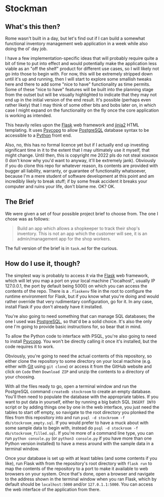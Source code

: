 # Stockman

## What's this then?

Rome wasn't built in a day, but let's find out if I can build a somewhat functional inventory management web application in a week while also doing the ol' day job.

I have a few implementation-specific ideas that will probably require quite a bit of time to put into effect and would potentially make the application less viable as an "off the shelf" product for different use cases, so I will likely not go into those to begin with. For now, this will be extremely stripped down until it's up and running, then I will start to explore some smallish tweaks here and there to add some "nice to have" functionality as time permits. Some of these "nice to have" features will be built into the planning stage from the outset but will be visually highlighted to indicate that they may not end up in the initial version of the end result. It's possible (perhaps even rather likely) that I may think of some other bits and bobs later on, in which case I might expand on the functionality on the fly once the core application is working as intended.

This heavily relies upon the [Flask](https://palletsprojects.com/p/flask/) web framework and [jinja2](https://palletsprojects.com/p/jinja/) HTML templating. It uses [Psycopg](https://www.psycopg.org/) to allow [PostgreSQL](https://www.postgresql.org/) database syntax to be accessible to a [Python](https://www.python.org/) front end.

Also, no, this has no formal licence yet but if I actually end up investing significant time in it to the extent that I may ultimately use it myself, that might change. Until then, this is copyright me 2022 pls do not steal xoxoxox (I don't know why you'd want to anyway, it'll be extremely jank). Obviously if you do clone this repo for whatever reason, its contents are provided with bugger all liability, warranty, or guarantee of functionality whatsoever, because I'm a mere student of software development at this point and am incredibly likely to break stuff; if by some freak accident it breaks your computer and ruins your life, don't blame me. OK? OK.


## The Brief

We were given a set of four possible project brief to choose from. The one I chose was as follows:

> Build an app which allows a shopkeeper to track their shop's inventory. This is not an app which the customer will see, it is an admin/management app for the shop workers.

The full version of the brief is in `task.md` for the curious.


## How do I use it, though?

The simplest way is probably to access it via the [Flask](https://palletsprojects.com/p/flask/) web framework, which will let you map a port on your local machine ("localhost", usually IP 127.0.0.1, the port by default being 5000) on which you can access the contents of the repo. There is a `.flaskenv` file in the root to configure the runtime environment for Flask, but if you know what you're doing and would rather override that very rudimentary configuration, go for it. In any case, install Flask if you don't already have it installed.

You're also going to need something that can manage SQL databases; the one I used was [PostgreSQL](https://www.postgresql.org/), so that'd be a solid choice. It's also the only one I'm going to provide basic instructions for, so bear that in mind.

To allow the Python code to interface with PSQL, you're also going to need to install [Psycopg](https://www.psycopg.org/). You won't be directly calling it once it's installed, but the code requires it to work.

Obviously, you're going to need the actual contents of this repository, so either clone the repository to some directory on your local machine (e.g. either with [Git](https://git-scm.com/) using `git clone`) or access it from the GitHub website and click on `Code` then `Download ZIP` and unzip the contents to a directory of your choosing.

With all the files ready to go, open a terminal window and run the PostgreSQL command `createdb stockroom` to create an empty database. You'll then need to populate the database with the appropriate tables. If you want to put data in yourself, either by running a big batch SQL `INSERT INTO` script or by adding things one by one in the web interface, you just need the tables to start off empty, so navigate to the root directory you plonked the files from this repository into and run `psql -d stockroom -f db/stockroom_empty.sql`. If you would prefer to have a muck about with some sample data to begin with, instead do `psql -d stockroom -f db/stockroom_filled.sql`. If you're more of a command line type, you can run `python console.py` (or `python3 console.py` if you have more than one Python version installed) to have a mess around with the sample data in a terminal window.

Once your database is set up with at least tables (and some contents if you like), run Flask with from the repository's root directory with `flask run` to map the contents of the repository to a port to make it available to web browsers on your system. Once that's done, open a browser and navigate to the address shown in the terminal window when you ran Flask, which by default should be `localhost:5000` and/or `127.0.1.1:5000`. You can access the web interface of the application from there.
